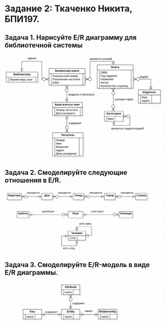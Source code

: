 # Задание 2: Ткаченко Никита, БПИ197.
 ## Задача 1. Нарисуйте E/R диаграмму для библиотечной системы
 ![](scheme1.png)

 ## Задача 2. Смоделируйте следующие отношения в E/R.
 ![](scheme2.png)

 ## Задача 3. Смоделируйте E/R-модель в виде E/R диаграммы.
 ![](scheme3.png)
